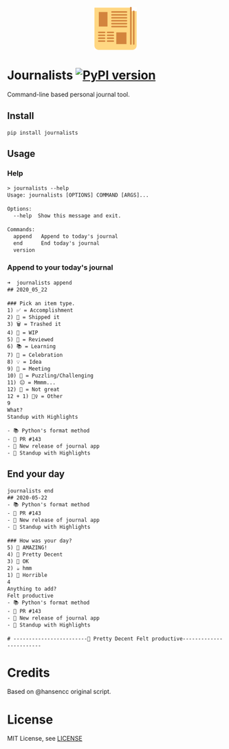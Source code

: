 <p align="center" margin=0 padding=0>
  <img src="docs/journalist.png" width=100 margin=0 padding=0/>
</p>

# Journalists [![PyPI version](https://badge.fury.io/py/journalists.svg)](https://badge.fury.io/py/journalists)
Command-line based personal journal tool. 

## Install
```
pip install journalists
```

## Usage

### Help
```
> journalists --help
Usage: journalists [OPTIONS] COMMAND [ARGS]...

Options:
  --help  Show this message and exit.

Commands:
  append   Append to today's journal
  end      End today's journal
  version
```


### Append to your today's journal

```
➜  journalists append
## 2020_05_22

### Pick an item type.
1) ✅ = Accomplishment
2) 🚢 = Shipped it
3) 🗑 = Trashed it
4) 🧻 = WIP
5) 👀 = Reviewed
6) 📚 = Learning
7) 🎉 = Celebration
8) 💡 = Idea
9) 🥩 = Meeting
10) 🤔 = Puzzling/Challenging
11) 😐 = Mmmm...
12) 💩 = Not great
12 + 1) 🤷‍♀️ = Other
9
What?
Standup with Highlights

- 📚 Python's format method
- 👀 PR #143
- 🚢 New release of journal app
- 🥩 Standup with Highlights
```

## End your day
```
journalists end
## 2020-05-22
- 📚 Python's format method
- 👀 PR #143
- 🚢 New release of journal app
- 🥩 Standup with Highlights

### How was your day?
5) 🍾 AMAZING!
4) 🍷 Pretty Decent
3) 🍺 OK
2) ☕️ hmm
1) 🥃 Horrible
4
Anything to add?
Felt productive
- 📚 Python's format method
- 👀 PR #143
- 🚢 New release of journal app
- 🥩 Standup with Highlights

# ------------------------🍷 Pretty Decent Felt productive------------------------
```

# Credits
Based on @hansencc original script.


# License
MIT License, see [LICENSE](LICENSE)

